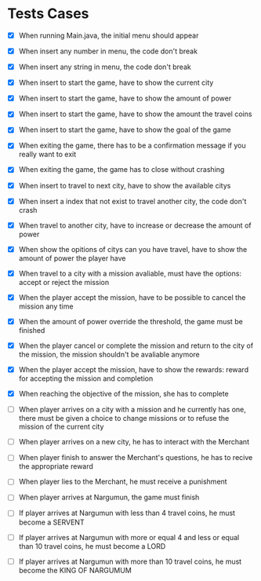 # Tests Cases

- [x] When running Main.java, the initial menu should appear
- [x] When insert any number in menu, the code don't break
- [x] When insert any string in menu, the code don't break
- [x] When insert to start the game, have to show the current city
- [x] When insert to start the game, have to show the amount of power
- [x] When insert to start the game, have to show the amount the travel coins
- [x] When insert to start the game, have to show the goal of the game
- [x] When exiting the game, there has to be a confirmation message if you really want to exit
- [x] When exiting the game, the game has to close without crashing
- [x] When insert to travel to next city, have to show the available citys

- [x] When insert a index that not exist to travel another city, the code don't crash
- [x] When travel to another city, have to increase or decrease the amount of power
- [x] When show the opitions of citys can you have travel, have to show the amount of power the player have

- [x] When travel to a city with a mission avaliable, must have the options: accept or reject the mission
- [x] When the player accept the mission, have to be possible to cancel the mission any time
- [x] When the amount of power override the threshold, the game must be finished
- [x] When the player cancel or complete the mission and return to the city of the mission, the mission shouldn't be avaliable anymore

- [x] When the player accept the mission, have to show the rewards: reward for accepting the mission and completion
- [x] When reaching the objective of the mission, she has to complete
- [ ] When player arrives on a city with a mission and he currently has one, there must be given a choice to change missions or to refuse the mission of the current city
- [ ] When player arrives on a new city, he has to interact with the Merchant
- [ ] When player finish to answer the Merchant's questions, he has to recive the appropriate reward
- [ ] When player lies to the Merchant, he must receive a punishment
- [ ] When player arrives at Nargumun, the game must finish
- [ ] If player arrives at Nargumun with less than 4 travel coins, he must become a SERVENT
- [ ] If player arrives at Nargumun with more or equal 4 and less or equal than 10 travel coins, he must become a LORD
- [ ] If player arrives at Nargumun with more than 10 travel coins, he must become the KING OF NARGUMUM
